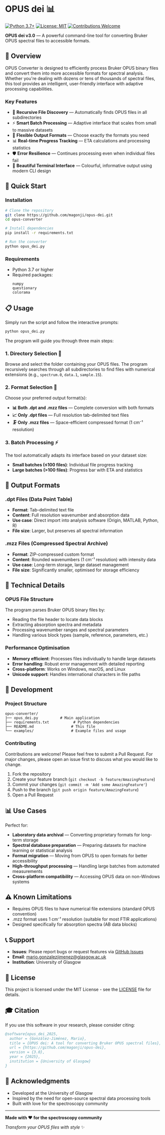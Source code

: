 # OPUS dei 📊

[![Python 3.7+](https://img.shields.io/badge/python-3.7+-blue.svg)](https://www.python.org/downloads/)
[![License: MIT](https://img.shields.io/badge/License-MIT-yellow.svg)](https://opensource.org/licenses/MIT)
[![Contributions Welcome](https://img.shields.io/badge/contributions-welcome-brightgreen.svg?style=flat)](https://github.com/magonji/opus-converter/issues)

**OPUS dei v3.0** — A powerful command-line tool for converting Bruker OPUS spectral files to accessible formats.

## 🎯 Overview

OPUS Converter is designed to efficiently process Bruker OPUS binary files and convert them into more accessible formats for spectral analysis. Whether you're dealing with dozens or tens of thousands of spectral files, this tool provides an intelligent, user-friendly interface with adaptive processing capabilities.

### Key Features

- 📁 **Recursive File Discovery** — Automatically finds OPUS files in all subdirectories
- ⚡ **Smart Batch Processing** — Adaptive interface that scales from small to massive datasets
- 🎯 **Flexible Output Formats** — Choose exactly the formats you need
- 📊 **Real-time Progress Tracking** — ETA calculations and processing statistics
- 🛡️ **Error Resilience** — Continues processing even when individual files fail
- 🎨 **Beautiful Terminal Interface** — Colourful, informative output using modern CLI design

## 🚀 Quick Start

### Installation

```bash
# Clone the repository
git clone https://github.com/magonji/opus-dei.git
cd opus-converter

# Install dependencies
pip install -r requirements.txt

# Run the converter
python opus_dei.py
```

### Requirements

- Python 3.7 or higher
- Required packages:
  ```
  numpy
  questionary
  colorama
  ```

## 📋 Usage

Simply run the script and follow the interactive prompts:

```bash
python opus_dei.py
```

The program will guide you through three main steps:

### 1. Directory Selection 📁
Browse and select the folder containing your OPUS files. The program recursively searches through all subdirectories to find files with numerical extensions (e.g., `spectrum.0`, `data.1`, `sample.15`).

### 2. Format Selection 🎯
Choose your preferred output format(s):

- **📊 Both .dpt and .mzz files** — Complete conversion with both formats
- **📈 Only .dpt files** — Full resolution tab-delimited text files
- **🗜️ Only .mzz files** — Space-efficient compressed format (1 cm⁻¹ resolution)

### 3. Batch Processing ⚡
The tool automatically adapts its interface based on your dataset size:
- **Small batches (≤100 files)**: Individual file progress tracking
- **Large batches (>100 files)**: Progress bar with ETA and statistics

## 📄 Output Formats

### .dpt Files (Data Point Table)
- **Format**: Tab-delimited text file
- **Content**: Full resolution wavenumber and absorption data
- **Use case**: Direct import into analysis software (Origin, MATLAB, Python, R)
- **File size**: Larger, but preserves all spectral information

### .mzz Files (Compressed Spectral Archive)
- **Format**: ZIP-compressed custom format
- **Content**: Rounded wavenumbers (1 cm⁻¹ resolution) with intensity data
- **Use case**: Long-term storage, large dataset management
- **File size**: Significantly smaller, optimised for storage efficiency

## 🧪 Technical Details

### OPUS File Structure
The program parses Bruker OPUS binary files by:
- Reading the file header to locate data blocks
- Extracting absorption spectra and metadata
- Processing wavenumber ranges and spectral parameters
- Handling various block types (sample, reference, parameters, etc.)

### Performance Optimisation
- **Memory efficient**: Processes files individually to handle large datasets
- **Error handling**: Robust error management with detailed reporting
- **Cross-platform**: Works on Windows, macOS, and Linux
- **Unicode support**: Handles international characters in file paths

## 🔧 Development

### Project Structure
```
opus-converter/
├── opus_dei.py          # Main application
├── requirements.txt           # Python dependencies
├── README.md                 # This file
└── examples/                 # Example files and usage
```

### Contributing

Contributions are welcome! Please feel free to submit a Pull Request. For major changes, please open an issue first to discuss what you would like to change.

1. Fork the repository
2. Create your feature branch (`git checkout -b feature/AmazingFeature`)
3. Commit your changes (`git commit -m 'Add some AmazingFeature'`)
4. Push to the branch (`git push origin feature/AmazingFeature`)
5. Open a Pull Request

## 📊 Use Cases

Perfect for:
- **Laboratory data archival** — Converting proprietary formats for long-term storage
- **Spectral database preparation** — Preparing datasets for machine learning or statistical analysis
- **Format migration** — Moving from OPUS to open formats for better accessibility
- **High-throughput processing** — Handling large batches from automated measurements
- **Cross-platform compatibility** — Accessing OPUS data on non-Windows systems

## ⚠️ Known Limitations

- Requires OPUS files to have numerical file extensions (standard OPUS convention)
- .mzz format uses 1 cm⁻¹ resolution (suitable for most FTIR applications)
- Designed specifically for absorption spectra (AB data blocks)

## 📞 Support

- **Issues**: Please report bugs or request features via [GitHub Issues](https://github.com/magonji/opus-converter/issues)
- **Email**: [mario.gonzalezjimenez@glasgow.ac.uk](mailto:mario.gonzalez-jimenez@glasgow.ac.uk)
- **Institution**: University of Glasgow

## 📜 License

This project is licensed under the MIT License - see the [LICENSE](LICENSE) file for details.

## 🎓 Citation

If you use this software in your research, please consider citing:

```bibtex
@software{opus_dei_2025,
  author = {González-Jiménez, Mario},
  title = {OPUS dei: A tool for converting Bruker OPUS spectral files},
  url = {https://github.com/magonji/opus-dei},
  version = {3.0},
  year = {2025},
  institution = {University of Glasgow}
}
```

## 🙏 Acknowledgments

- Developed at the University of Glasgow
- Inspired by the need for open-source spectral data processing tools
- Built with love for the spectroscopy community

---

**Made with ❤️ for the spectroscopy community**

*Transform your OPUS files with style* ✨

